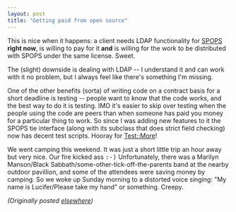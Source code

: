 ```yaml
---
layout: post
title: "Getting paid from open source"
---
```




<p>This is nice when it happens: a client needs LDAP
functionality for
<a href="http://www.advogato.org/proj/SPOPS/">SPOPS</a> <b>right now</b>, is willing to pay for it
<b>and</b> is willing for the work to be distributed with
SPOPS under
the same license. Sweet.

<p>The (slight) downside is dealing with LDAP -- I
understand it and
can work with it no problem, but I always feel like there's
something
I'm missing.

<p>One of the other benefits (sorta) of writing code on a
contract
basis for a short deadline is testing -- people want to know
that the
code works, and the best way to do it is testing. IMO it's
easier to
skip over testing when the people using the code are peers
than when
someone has paid you money for a particular thing to work.
So since I
was adding new features to it the SPOPS tie interface (along
with its
subclass that does strict field checking) now has decent test
scripts. Hooray for <a
href="http://search.cpan.org/search?dist=Test-More">Test::More</a>!

<p>We went camping this weekend. It was just a short little
trip an
hour away but very nice. Our fire kicked ass <tt>:-)</tt>
Unfortunately, there was a Marilyn Manson/Black
Sabbath/some-other-tick-off-the-parents band at the nearby
outdoor
pavillion, and some of the attendees were saving money by
camping. So
we woke up Sunday morning to a distorted voice singing: "My
name is
Lucifer/Please take my hand" or something. Creepy.


<p><em>(Originally posted <a href="http://www.advogato.org/person/cwinters/diary.html?start=64">elsewhere</a>)</em></p>


